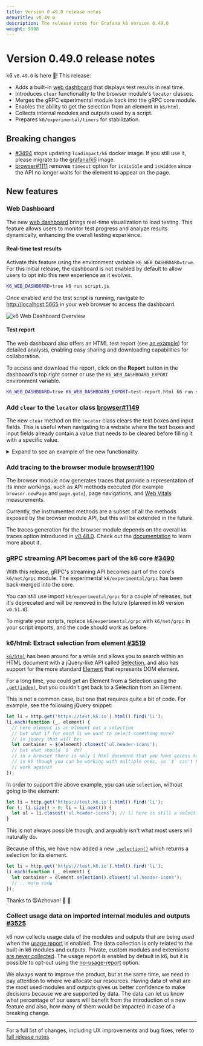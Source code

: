```yaml
---
title: Version 0.49.0 release notes
menuTitle: v0.49.0
description: The release notes for Grafana k6 version 0.49.0
weight: 9998
---
```


# Version 0.49.0 release notes

<!-- md-k6:skipall -->

k6 `v0.49.0` is here 🎉! This release:

- Adds a built-in [web dashboard](https://grafana.com/docs/k6/latest/results-output/web-dashboard/) that displays test results in real time.
- Introduces `clear` functionality to the browser module's `locator` classes.
- Merges the gRPC experimental module back into the gRPC core module.
- Enables the ability to get the selection from an element in `k6/html`.
- Collects internal modules and outputs used by a script.
- Prepares `k6/experimental/timers` for stabilization.

## Breaking changes

- [#3494](https://github.com/grafana/k6/pull/3494) stops updating `loadimpact/k6` docker image. If you still use it, please migrate to the [grafana/k6](https://hub.docker.com/r/grafana/k6) image.
- [browser#1111](https://github.com/grafana/xk6-browser/pull/1111) removes `timeout` option for `isVisible` and `isHidden` since the API no longer waits for the element to appear on the page.

## New features

### Web Dashboard

The new [web dashboard](https://grafana.com/docs/k6/latest/results-output/web-dashboard/) brings real-time visualization to load testing. This feature allows users to monitor test progress and analyze
results dynamically, enhancing the overall testing experience.

#### Real-time test results

Activate this feature using the environment variable `K6_WEB_DASHBOARD=true`. For this initial release, the dashboard is not enabled by default to allow users to opt into this new experience as it evolves.

```bash
K6_WEB_DASHBOARD=true k6 run script.js
```

Once enabled and the test script is running, navigate to [http://localhost:5665](http://localhost:5665) in your web browser to access the dashboard.

![k6 Web Dashboard Overview](https://github.com/grafana/xk6-dashboard/blob/master/screenshot/k6-dashboard-overview-light.png?raw=true)

#### Test report

The web dashboard also offers an HTML test report (see [an example](https://github.com/grafana/xk6-dashboard/blob/master/screenshot/k6-dashboard-html-report-screen-view.png?raw=true)) for detailed analysis, enabling easy sharing and downloading capabilities for
collaboration.

To access and download the report, click on the **Report** button in the dashboard's top right corner or use the `K6_WEB_DASHBOARD_EXPORT` environment variable.

```bash
K6_WEB_DASHBOARD=true K6_WEB_DASHBOARD_EXPORT=test-report.html k6 run script.js
```

### Add `clear` to the `locator` class [browser#1149](https://github.com/grafana/xk6-browser/pull/1149)

The new `clear` method on the `locator` class clears the text boxes and input fields. This is useful when navigating to a website where the text boxes and input fields already contain a value that needs to be cleared before filling it with a specific value.

<details>
<summary> Expand to see an example of the new functionality.</summary>

```javascript
import { check } from 'k6';
import { browser } from 'k6/experimental/browser';

export const options = {
  scenarios: {
    ui: {
      executor: 'shared-iterations',
      options: {
        browser: {
          type: 'chromium',
        },
      },
    },
  },
};

export default async function () {
  const context = browser.newContext();
  const page = context.newPage();

  await page.goto('https://test.k6.io/my_messages.php', { waitUntil: 'networkidle' });

  // To mimic an input field with existing text.
  page.locator('input[name="login"]').type('admin');

  check(page, {
    not_empty: (p) => p.locator('input[name="login"]').inputValue() != '',
  });

  // Clear the text.
  page.locator('input[name="login"]').clear();

  check(page, {
    empty: (p) => p.locator('input[name="login"]').inputValue() == '',
  });

  page.close();
}
```

</details>

### Add tracing to the browser module [browser#1100](https://github.com/grafana/xk6-browser/pull/1100)

The browser module now generates traces that provide a representation of its inner workings, such as API methods executed (for example `browser.newPage` and `page.goto`), page navigations, and [Web Vitals](https://grafana.com/docs/k6/latest/using-k6-browser/metrics/#googles-core-web-vitals) measurements.

Currently, the instrumented methods are a subset of all the methods exposed by the browser module API, but this will be extended in the future.

The traces generation for the browser module depends on the overall `k6` traces option introduced in [v0.48.0](https://github.com/grafana/k6/releases/tag/v0.48.0). Check out the [documentation](https://grafana.com/docs/k6/latest/using-k6/k6-options/reference/#traces-output) to learn more about it.

### gRPC streaming API becomes part of the k6 core [#3490](https://github.com/grafana/k6/pull/3490)

With this release, gRPC's streaming API becomes part of the core's `k6/net/grpc` module. The experimental `k6/experimental/grpc` has been back-merged into the core.

You can still use import `k6/experimental/grpc` for a couple of releases, but it's deprecated and will be removed in the future (planned in k6 version `v0.51.0`).

To migrate your scripts, replace `k6/experimental/grpc` with `k6/net/grpc` in your script imports, and the code should work as before.

### k6/html: Extract selection from element [#3519](https://github.com/grafana/k6/pull/3519)

[`k6/html`](https://grafana.com/docs/k6/latest/javascript-api/k6-html/) has been around for a while and allows you to search within an HTML document with a jQuery-like API called [Selection](https://grafana.com/docs/k6/latest/javascript-api/k6-html/selection/), and also has support for the more standard [Element](https://grafana.com/docs/k6/latest/javascript-api/k6-html/element/) that represents DOM element.

For a long time, you could get an Element from a Selection using the [`.get(index)`](https://grafana.com/docs/k6/latest/javascript-api/k6-html/selection/selection-get/), but you couldn't get back to a Selection from an Element.

This is not a common case, but one that requires quite a bit of code. For example, see the following jQuery snippet:

```javascript
let li = http.get('https://test.k6.io').html().find('li');
li.each(function (_, element) {
  // here element is an element not a selection
  // but what if for each li we want to select something more?
  // in jquery that will be:
  let container = $(element).closest('ul.header-icons');
  // but what should `$` do?
  // in a browser there is only 1 html document that you have access to
  // in k6 though you can be working with multiple ones, so `$` can't know which one it should
  // work against
});
```

In order to support the above example, you can use `selection`, without going to the element:

```javascript
let li = http.get('https://test.k6.io').html().find('li');
for (; li.size() > 0; li = li.next()) {
  let ul = li.closest('ul.header-icons'); // li here is still a selection and we iterate over it.
}
```

This is not always possible though, and arguably isn't what most users will naturally do.

Because of this, we have now added a new [`.selection()`](https://grafana.com/docs/k6/latest/javascript-api/k6-html/element/element-selection/) which returns a selection for its element.

```javascript
let li = http.get('https://test.k6.io').html().find('li');
li.each(function (_, element) {
  let container = element.selection().closest('ul.header-icons');
  // .. more code
});
```

Thanks to @Azhovan! :bow: :tada:

### Collect usage data on imported internal modules and outputs [#3525](https://github.com/grafana/k6/pull/3525)

k6 now collects usage data of the modules and outputs that are being used when the [usage report](https://grafana.com/docs/k6/latest/misc/usage-collection) is enabled. The data collection is only related to the built-in k6 modules and outputs. Private, custom modules and extensions [are never collected](https://github.com/grafana/k6/blob/f35e67902605877ebf2c5e9c8673cd7faf4cdc1e/cmd/report.go#L33-L57). The usage report is enabled by default in k6, but it is possible to opt-out using the [no-usage-report](https://grafana.com/docs/k6/latest/using-k6/k6-options/reference/#no-usage-report) option.

We always want to improve the product, but at the same time, we need to pay attention to where we allocate our resources. Having data of what are the most used modules and outputs gives us better confidence to make decisions because we are supported by data.
The data can let us know what percentage of our users will benefit from the introduction of a new feature and also, how many of them would be impacted in case of a breaking change.

---

For a full list of changes, including UX improvements and bug fixes, refer to [full release notes](https://github.com/grafana/k6/blob/master/release%20notes/v0.49.0.md).
